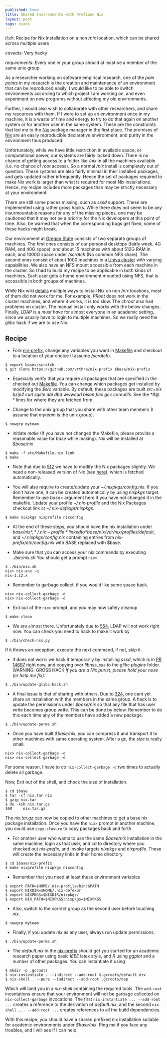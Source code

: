 ```yaml
---
published: true
title: Shared Environments with Prefixed Nix
layout: post
tags: nixos
---
```

*tl;dr*: Recipe for Nix installation on a non */nix* location, which can be shared across multiple users

*caveats*: Very hacky

*requirements*: Every one in your group should at least be a member of the same unix group.

As a researcher working on software empirical research, one of the *pain points* in my research is the creation and maintenance of an environment that can be reproduced easily. I would like to be able to switch environments according to which project I am working on, and even experiment on new programs without affecting my old environments.

Further, I would also wish to collaborate with other researchers, and share my resources with them. If I were to set up an environment once in my machine, it is a waste of time and energy to try to do that again on another system or for another user in the same system. These are the constraints that led me to the [Nix](https://nixos.org/nix/) package manager in the first place. The promises of [Nix](https://nixos.org/nix/) are an easily reproducible declarative environment, and purity in the environment thus produced.

Unfortunately, while we have little restriction in available space, or computational power, our systems are fairly locked down. There is no chance of getting access to a folder like */nix* in all the machines available (i.e. no chance of _root_ access). So a normal */nix* install is completely out of question. These systems are also fairly minimal in their installed packages, and gets updated rather infrequently. Hence the set of packages required to make Nix work is larger than what is required for most Nix installations. Hence, my recipe includes more packages than may be strictly necessary at your environment.

There are still some pieces missing, such as *sssd* support. These are implemented using rather gross hacks. While there does not seem to be any insurmountable reasons for any of the missing pieces, one may be cautioned that it may not be a priority for the Nix developers at this point of time. Also, be warned that when the corresponding bugs get fixed, some of these hacks might break.

Our environment at [Oregon State](http://eecs.oregonstate.edu/) consists of two separate groups of machines. The first ones consists of our personal desktops (fairly week, 4G RAM, and 40G space), and about 15 machines with about 512G RAM in each, and 1000G space under */scratch* (No common NFS share). The second ones consist of about 1000 machines in a [Univa cluster](http://engineering.oregonstate.edu/computing/cluster/using.html) with varying capabilities. We also have an NFS mount accessible from each machine in the cluster. So I had to build my recipe to be applicable in both kinds of machines. Each user gets a home environment mounted using NFS, that is accessible in both groups of machines.

While Nix wiki [details](https://nixos.org/wiki/How_to_install_nix_in_home_%28on_another_distribution%29) multiple ways to install Nix on non */nix* locations, most of them did not work for me. For example, *PRoot* does not work in the cluster machines, and where it works, it is too slow. The *chroot* also had problems on cluster. The manual install only works with the below changes. Finally, LDAP is a *must have* for almost everyone in an academic setting, since we usually have to login to multiple machines. So we really need the *glibc* hack if we are to use Nix.

## Recipe

* Fork [nix-prefix](https://github.com/vrthra/nix-prefix), change any variables you want in [Makefile](https://github.com/vrthra/nix-prefix/blob/master/Makefile) and checkout to a location of your choice (I assume */scratch*).

```
$ export base=/scratch
$ git clone https://github.com/vrthra/nix-prefix $base/nix-prefix
```

* Especially verify that you require all packages that are specified in the checked out [Makefile](https://github.com/vrthra/nix-prefix/blob/master/Makefile). You can change which packages get installed by modifying the *$src* variable. By default, these packages are built
*src=nix bzip2 curl sqlite dbi dbd wwwcurl bison flex gcc coreutils*. See the *#@ * lines for where they are fetched from.

* Change to the unix group that you share with other team members (I assume that *myteam* is the unix group).

```
$ newgrp myteam
```

* Initiate *make* (If you have not changed the Makefile, please provide a reasonable value for *base* while making). Nix will be installed at *$base/nix*

```
$ make -f etc/Makefile.nix link
$ make
```

* Note that due to [512](https://github.com/NixOS/nix/issues/512) we have to modify the Nix packages slightly. We need a non-released version of Nix (see [here](https://github.com/vrthra/nix-prefix/blob/master/etc/non-nix.patch)), which is fetched automatically.

* You will also require to create/update your *~/.nixpkgs/config.nix*. If you don't have one, it can be created automatically by using *nixpkgs* target. Remember to use *base=* argument here if you have not changed it in the makefile. Update your profile *~/.nix-profile* and the Nix Packages checkout link at *~/.nix-defexpr/nixpkgs*.

```
$ make nixpkgs nixprofile nixconfig
```

* At the end of these steps, you should have the nix installation under *$base/nix*, *~/.nix-profile* linked to *$base/nix/var/nix/profiles/default*, and *~/.nixpkgs/config.nix* containing entries from *nix-prefix/etc/config.nix* with BASE replaced with $base.

* Make sure that you can access your nix commands by executing *./bin/nix.sh* You should get a prompt `nix>`.

```
$ ./bin/nix.sh
nix> nix-env -q
nix-1.12.x
```
* Remember to garbage collect, if you would like some space back.

```
nix> nix-collect-garbage -d
nix> nix-collect-garbage -d
```

* Exit out of the `nix>` prompt, and you may now safely cleanup

```
$ make clean
```

* We are almost there. Unfortunately due to [554](https://github.com/NixOS/nix/issues/554), LDAP will not work right now. You can check you need to hack to make it work by

```
$ ./bin/check-nss.py
```

If it throws an exception, execute the next command, if not, skip it.

* It does not work: we hack it temporarily by installing *sssd*, which is in [PR 14697](https://github.com/NixOS/nixpkgs/pull/14697) right now, and copying over *libnss_sss* to the *glibc plugins* folder. WARNING: GROSS HACK  _If you are a Nix purist, please hold your nose (or help me fix)_.

```
$ ./bin/update-glibc-hack.sh
```

* A final issue is that of sharing with others. Due to [324](https://github.com/NixOS/nix/issues/324), one cant yet share an installation with the members in the same group. A hack is to update the permissions under *$base/nix* so that any file that has user write becomes group write. This can be done by below. Remember to do this each time any of the members have added a new package.

```
$ ./bin/update-perms.sh
```

* Once you have built *$base/nix*, you can compress it and transport it to other machines with same operating system. After a gc, the size is really small.

```
nix> nix-collect-garbage -d
nix> nix-collect-garbage -d
```
For some reason, I have to do `nix-collect-garbage -d` two times to actually delete all garbage.

Now, Exit out of the shell, and check the size of installation.

```
$ cd $base
$ tar -cf nix.tar nix
$ gzip nix.tar
$ du -ksh nix.tar.gz
36M     nix.tar.gz
```

The *nix.tar.gz* can now be copied to other machines to get a base nix package installation. Once you have the `nix>` prompt in another machine, you could use `copy-closure` to copy packages back and forth.

* For another user who wants to use the same *$base/nix* installation in the same machine, login as that user, and cd to directory where you checked out *nix-prefix*, and invoke targets *nixpkgs* and *nixprofile*. These will create the necessary links in their home directory.

```
$ cd $base/nix-prefix
$ make nixprofile nixpkgs nixconfig
```

* Remember that you need at least these environment variables

```
$ export PATH=$HOME/.nix-profile/bin:$PATH
$ export NIXDIR=$HOME/.nix-defexpr
$ export NIXPKGS=$NIXDIR/nixpkgs/
$ export NIX_PATH=$NIXPKGS:nixpkgs=$NIXPKGS
```

* Also, switch to the correct group as the second user before touching *nix*.

```
$ newgrp myteam
```

* Finally, if you update *nix* as any user, always run update permissions.

```
$ ./bin/update-perms.sh
```


* The *default.nix* in the [nix-prefix](https://github.com/vrthra/nix-prefix) should get you started for an academic research paper using basic *IEEE* latex style, and *R* using *ggplot* and a number of other packages. You can instantiate it using

```
$ mkdir -p .gcroots
$ nix-instantiate . --indirect --add-root $.gcroots/default.drv
$ nix-shell . --pure --indirect --add-root .gcroots/dep
```

Which will land you in a *nix-shell* containing the required tools. The `add-root` incantations ensure that your environment will not be garbage collected on `nix-collect-garbage` invocations. The first `nix-instantiate ... --add-root ...` creates a reference to the derivation of *default.nix*, and the second `nix-shell ... --add-root ...` creates references to all the build dependencies.

With this recipe, you should have a shared prefixed nix installation suitable for academic environments under *$base/nix*. Ping me if you face any troubles, and I will see if I can help.
